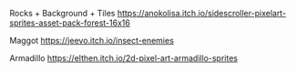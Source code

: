 Rocks + Background + Tiles
https://anokolisa.itch.io/sidescroller-pixelart-sprites-asset-pack-forest-16x16

Maggot
https://jeevo.itch.io/insect-enemies

Armadillo
https://elthen.itch.io/2d-pixel-art-armadillo-sprites